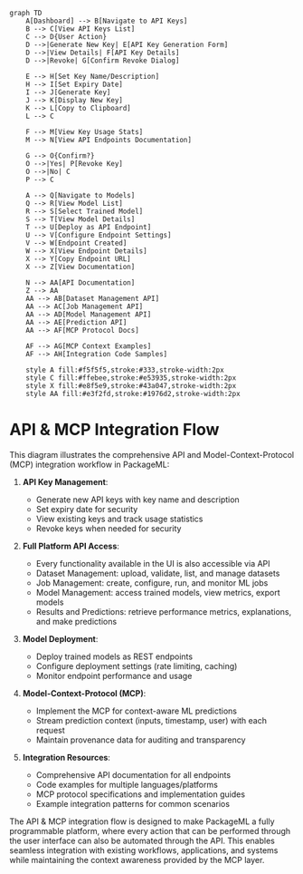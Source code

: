 ```mermaid
graph TD
    A[Dashboard] --> B[Navigate to API Keys]
    B --> C[View API Keys List]
    C --> D{User Action}
    D -->|Generate New Key| E[API Key Generation Form]
    D -->|View Details| F[API Key Details]
    D -->|Revoke| G[Confirm Revoke Dialog]
    
    E --> H[Set Key Name/Description]
    H --> I[Set Expiry Date]
    I --> J[Generate Key]
    J --> K[Display New Key]
    K --> L[Copy to Clipboard]
    L --> C
    
    F --> M[View Key Usage Stats]
    M --> N[View API Endpoints Documentation]
    
    G --> O{Confirm?}
    O -->|Yes| P[Revoke Key]
    O -->|No| C
    P --> C
    
    A --> Q[Navigate to Models]
    Q --> R[View Model List]
    R --> S[Select Trained Model]
    S --> T[View Model Details]
    T --> U[Deploy as API Endpoint]
    U --> V[Configure Endpoint Settings]
    V --> W[Endpoint Created]
    W --> X[View Endpoint Details]
    X --> Y[Copy Endpoint URL]
    X --> Z[View Documentation]
    
    N --> AA[API Documentation]
    Z --> AA
    AA --> AB[Dataset Management API]
    AA --> AC[Job Management API]
    AA --> AD[Model Management API]
    AA --> AE[Prediction API]
    AA --> AF[MCP Protocol Docs]
    
    AF --> AG[MCP Context Examples]
    AF --> AH[Integration Code Samples]
    
    style A fill:#f5f5f5,stroke:#333,stroke-width:2px
    style C fill:#ffebee,stroke:#e53935,stroke-width:2px
    style X fill:#e8f5e9,stroke:#43a047,stroke-width:2px
    style AA fill:#e3f2fd,stroke:#1976d2,stroke-width:2px
```

# API & MCP Integration Flow

This diagram illustrates the comprehensive API and Model-Context-Protocol (MCP) integration workflow in PackageML:

1. **API Key Management**:
   - Generate new API keys with key name and description
   - Set expiry date for security
   - View existing keys and track usage statistics
   - Revoke keys when needed for security
   
2. **Full Platform API Access**:
   - Every functionality available in the UI is also accessible via API
   - Dataset Management: upload, validate, list, and manage datasets
   - Job Management: create, configure, run, and monitor ML jobs
   - Model Management: access trained models, view metrics, export models
   - Results and Predictions: retrieve performance metrics, explanations, and make predictions
   
3. **Model Deployment**:
   - Deploy trained models as REST endpoints
   - Configure deployment settings (rate limiting, caching)
   - Monitor endpoint performance and usage
   
4. **Model-Context-Protocol (MCP)**:
   - Implement the MCP for context-aware ML predictions
   - Stream prediction context (inputs, timestamp, user) with each request
   - Maintain provenance data for auditing and transparency
   
5. **Integration Resources**:
   - Comprehensive API documentation for all endpoints
   - Code examples for multiple languages/platforms
   - MCP protocol specifications and implementation guides
   - Example integration patterns for common scenarios

The API & MCP integration flow is designed to make PackageML a fully programmable platform, where every action that can be performed through the user interface can also be automated through the API. This enables seamless integration with existing workflows, applications, and systems while maintaining the context awareness provided by the MCP layer. 